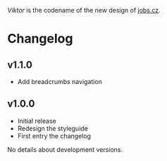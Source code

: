 *Viktor* is the codename of the new design of [jobs.cz](http://jobs.cz).

# <a name="changelog"></a>Changelog

## v1.1.0

- Add breadcrumbs navigation

## v1.0.0

- Initial release
- Redesign the styleguide
- First entry the changelog

No details about development versions.
